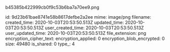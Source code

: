 b45385b422999cb0f9c53b6ba7a70ee9.png

id: 9d23b61bae8741e58b8617defbe2a2ee
mime: image/png
filename: 
created_time: 2020-10-03T20:53:50.513Z
updated_time: 2020-10-03T20:53:50.513Z
user_created_time: 2020-10-03T20:53:50.513Z
user_updated_time: 2020-10-03T20:53:50.513Z
file_extension: png
encryption_cipher_text: 
encryption_applied: 0
encryption_blob_encrypted: 0
size: 49480
is_shared: 0
type_: 4